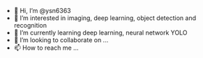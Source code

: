 - 👋 Hi, I’m @ysn6363
- 👀 I’m interested in imaging, deep learning, object detection and recognition
- 🌱 I’m currently learning deep learning, neural network YOLO
- 💞️ I’m looking to collaborate on ...
- 📫 How to reach me ...

<!---
ysn6363/ysn6363 is a ✨ special ✨ repository because its `README.md` (this file) appears on your GitHub profile.
You can click the Preview link to take a look at your changes.
--->
